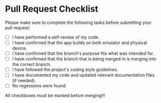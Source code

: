 # Pull Request Checklist

Please make sure to complete the following tasks before submitting your pull request:

- [ ] I have performed a self-review of my code.
- [ ] I have confirmed that the app builds on both emulator and physical device.
- [ ] I have confirmed that the branch's purpose fits what was intended for.
- [ ] I have confirmed that the branch that is being merged in is merging into the correct branch.
- [ ] I have followed the project's coding style guidelines.
- [ ] I have documented my code and updated relevant documentation files (if needed).
- [ ] No regessions were found.

All checkboxes must be marked before merging!!!
